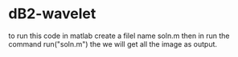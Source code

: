 # dB2-wavelet
to run this code in matlab create a filel name soln.m then in run the command run("soln.m") the we will get all the image as output.
